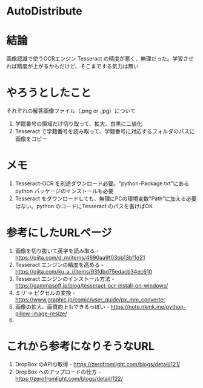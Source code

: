 # AutoDistribute

# 結論
画像認識で使うOCRエンジン Tesseract の精度が悪く、無理だった。学習させれば精度が上がるかもだけど、そこまでする気力は無い
# やろうとしたこと
それぞれの解答画像ファイル（.png or .jpg）について
1. 学籍番号の領域だけ切り取って、拡大、白黒に二値化
2. Tesseract で学籍番号を読み取って、学籍番号に対応するフォルダのパスに画像をコピー

# メモ
1. Tesseract-OCR を別途ダウンロード必要。"python-Package.txt"にある python パッケージのインストールも必要
2. Tesseract をダウンロードしても、無理にPCの環境変数"Path"に加える必要はない。python のコードにTesseract のパスを書けばOK

# 参考にしたURLページ
1. 画像を切り抜いて英字を読み取る - https://qiita.com/d_m/items/4690aa9f03bb13bf1d21
2. Tesseract エンジンの精度を高める - https://qiita.com/ku_a_i/items/93fdbd75edacb34ec610
3. Tesseract エンジンのインストール方法 - https://gammasoft.jp/blog/tesseract-ocr-install-on-windows/
4. ミリ → ピクセルの変換 - https://www.graphic.jp/comic/user_guide/px_mm_converter
5. 画像の拡大、画質向上もできるっぽい - https://note.nkmk.me/python-pillow-image-resize/
6. 

# これから参考になりそうなURL
1. DropBox のAPIの取得 - https://zerofromlight.com/blogs/detail/121/
2. DropBox へのアップロードの仕方 - https://zerofromlight.com/blogs/detail/122/ 
